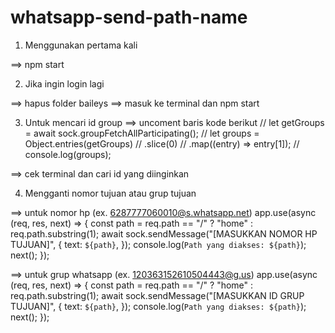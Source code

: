 # whatsapp-send-path-name

1. Menggunakan pertama kali

==> npm start

2. Jika ingin login lagi

==> hapus folder baileys
==> masuk ke terminal dan npm start

3. Untuk mencari id group 
==> uncoment baris kode berikut
      // let getGroups = await sock.groupFetchAllParticipating();
      // let groups = Object.entries(getGroups)
      //   .slice(0)
      //   .map((entry) => entry[1]);
      // console.log(groups);
      
==> cek terminal dan cari id yang diinginkan

4. Mengganti nomor tujuan atau grup tujuan

==> untuk nomor hp (ex. 6287777060010@s.whatsapp.net)
app.use(async (req, res, next) => {
  const path = req.path == "/" ? "home" : req.path.substring(1);
  await sock.sendMessage("[MASUKKAN NOMOR HP TUJUAN]", {
    text: `${path}`,
  });
  console.log(`Path yang diakses: ${path}`);
  next();
});

==> untuk grup whatsapp (ex. 120363152610504443@g.us)
app.use(async (req, res, next) => {
  const path = req.path == "/" ? "home" : req.path.substring(1);
  await sock.sendMessage("[MASUKKAN ID GRUP TUJUAN]", {
    text: `${path}`,
  });
  console.log(`Path yang diakses: ${path}`);
  next();
});
